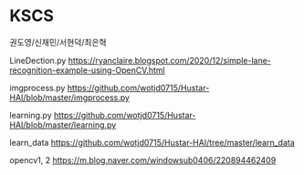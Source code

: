 # KSCS

권도영/신재민/서현덕/최은혁

LineDection.py
https://ryanclaire.blogspot.com/2020/12/simple-lane-recognition-example-using-OpenCV.html

imgprocess.py
https://github.com/wotjd0715/Hustar-HAI/blob/master/imgprocess.py

learning.py
https://github.com/wotjd0715/Hustar-HAI/blob/master/learning.py

learn_data
https://github.com/wotjd0715/Hustar-HAI/tree/master/learn_data

opencv1, 2 
https://m.blog.naver.com/windowsub0406/220894462409
